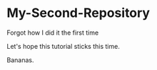 # My-Second-Repository
Forgot how I did it the first time

Let's hope this tutorial sticks this time.

Bananas.
